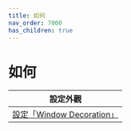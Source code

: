 ```yaml
---
title: 如何
nav_order: 7000
has_children: true
---
```



# 如何

| 設定外觀 |
| ---------- |
| [設定「Window Decoration」](howto/config-window-decoration) |

